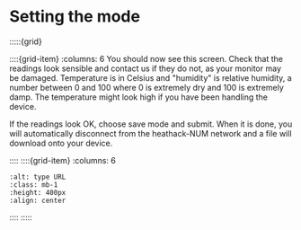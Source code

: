 # Setting the mode

:::::{grid} 

::::{grid-item} 
:columns: 6
You should now see this screen.  Check that the readings look sensible and contact us if they do not, as your monitor may be damaged.  Temperature is in Celsius and "humidity" is relative humidity, a number between 0 and 100 where 0 is extremely dry and 100 is extremely damp.   The temperature might look high if you have been handling the device.  

If the readings look OK, choose save mode and submit.  When it is done, you will automatically disconnect from the heathack-NUM network and a file will download onto your device.  

::::
::::{grid-item} 
:columns: 6

```{image} /images/monitoring/v4-setup-screen.jpg
:alt: type URL
:class: mb-1
:height: 400px
:align: center
```

::::
:::::






